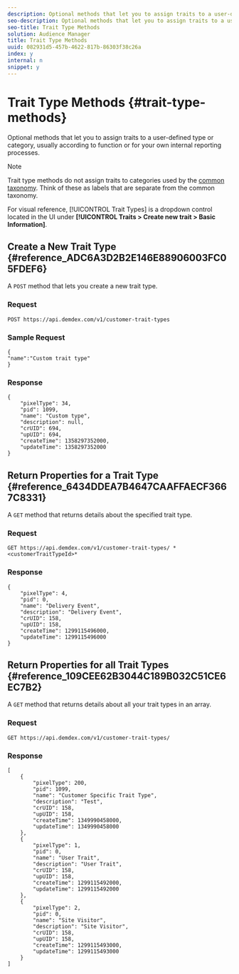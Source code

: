```yaml
---
description: Optional methods that let you to assign traits to a user-defined type or category, usually according to function or for your own internal reporting processes.
seo-description: Optional methods that let you to assign traits to a user-defined type or category, usually according to function or for your own internal reporting processes.
seo-title: Trait Type Methods
solution: Audience Manager
title: Trait Type Methods
uuid: 082931d5-457b-4622-817b-86303f38c26a
index: y
internal: n
snippet: y
---
```


# Trait Type Methods {#trait-type-methods}

Optional methods that let you to assign traits to a user-defined type or category, usually according to function or for your own internal reporting processes.

<!-- 
c_rest_api_trait_types_intro.xml
-->

>[!NOTE]
>
>Trait type methods do not assign traits to categories used by the [common taxonomy](../../c-api/c-rest-api-main/aam-api-taxonomy.md#taxonomic-api-methods). Think of these as labels that are separate from the common taxonomy.

For visual reference, [!UICONTROL Trait Types] is a dropdown control located in the UI under **[!UICONTROL Traits > Create new trait > Basic Information]**.

## Create a New Trait Type {#reference_ADC6A3D2B2E146E88906003FC05FDEF6}

A `POST` method that lets you create a new trait type.

<!-- 
r_rest_api_create_trait_type.xml
-->

### Request

`POST https://api.demdex.com/v1/customer-trait-types`

### Sample Request

```
{
"name":"Custom trait type"
}
```

### Response

```
{
    "pixelType": 34,
    "pid": 1099,
    "name": "Custom type",
    "description": null,
    "crUID": 694,
    "upUID": 694,
    "createTime": 1358297352000,
    "updateTime": 1358297352000
}
```

## Return Properties for a Trait Type {#reference_6434DDEA7B4647CAAFFAECF3667C8331}

A `GET` method that returns details about the specified trait type.

<!-- 
r_rest_api_get_trait_type.xml
-->

### Request

`GET https://api.demdex.com/v1/customer-trait-types/ *<customerTraitTypeId>*`

### Response 

```
{
    "pixelType": 4,
    "pid": 0,
    "name": "Delivery Event",
    "description": "Delivery Event",
    "crUID": 158,
    "upUID": 158,
    "createTime": 1299115496000,
    "updateTime": 1299115496000
}
```

## Return Properties for all Trait Types {#reference_109CEE62B3044C189B032C51CE6EC7B2}

A `GET` method that returns details about all your trait types in an array.

<!-- 

r_rest_api_get_trait_types.xml

 -->

### Request

`GET https://api.demdex.com/v1/customer-trait-types/`

### Response 

```
[
    {
        "pixelType": 200,
        "pid": 1099,
        "name": "Customer Specific Trait Type",
        "description": "Test",
        "crUID": 158,
        "upUID": 158,
        "createTime": 1349990458000,
        "updateTime": 1349990458000
    },
    {
        "pixelType": 1,
        "pid": 0,
        "name": "User Trait",
        "description": "User Trait",
        "crUID": 158,
        "upUID": 158,
        "createTime": 1299115492000,
        "updateTime": 1299115492000
    },
    {
        "pixelType": 2,
        "pid": 0,
        "name": "Site Visitor",
        "description": "Site Visitor",
        "crUID": 158,
        "upUID": 158,
        "createTime": 1299115493000,
        "updateTime": 1299115493000
    }
]
```